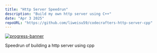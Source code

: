 ```yaml
---
title: "Http Server Speedrun"
description: "Build my own http server using C++"
date: "Apr 3 2025"
repoURL: "https://github.com/liweisu59/codecrafters-http-server-cpp"
---
```


[![progress-banner](https://backend.codecrafters.io/progress/http-server/db233fe5-86ed-456e-99c8-c9e5d796e737)](https://app.codecrafters.io/users/liweisu59)

Speedrun of building a http server using cpp